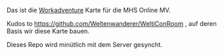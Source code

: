 Das ist die [Workadventure](www.workadventu.re) Karte für die MHS Online MV. 

Kudos to https://github.com/Weltenwanderer/WeltiConRoom , auf deren Basis wir diese Karte bauen.

Dieses Repo wird minütlich mit dem Server gesyncht.
